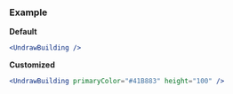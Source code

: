 ### Example

**Default**
```jsx
<UndrawBuilding />
```

**Customized**
```jsx
<UndrawBuilding primaryColor="#41B883" height="100" />
```
